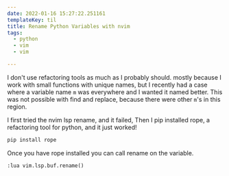```yaml
---
date: 2022-01-16 15:27:22.251161
templateKey: til
title: Rename Python Variables with nvim
tags:
  - python
  - vim
  - vim

---
```


I don't use refactoring tools as much as I probably should.  mostly
because I work with small functions with unique names, but I recently
had a case where a variable name `m` was everywhere and I wanted it
named better.  This was not possible with find and replace, because
there were other `m`'s in this region.


I first tried the nvim lsp rename, and it failed, Then I pip installed
rope, a refactoring tool for python, and it just worked!

```bash
pip install rope
```

Once you have rope installed you can call rename on the variable.

```vim
:lua vim.lsp.buf.rename()
```
